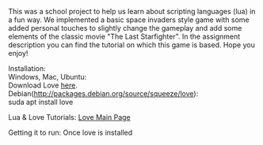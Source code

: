 This was a school project to help us learn about scripting languages (lua) 
in a fun way.  We implemented a basic space invaders style game with some
added personal touches to slightly change the gameplay and add some elements 
of the classic movie "The Last Starfighter".  In the assignment description 
you can find the tutorial on which this game is based.  Hope you enjoy!

Installation:
<br>
Windows, Mac, Ubuntu:
<br>
Download Love <a href="https://love2d.org/">here</a>.
<br>
Debian(http://packages.debian.org/source/squeeze/love):
<br>
suda apt install love


Lua & Love Tutorials:
<a href="https://www.love2d.org/wiki/Main_Page">Love Main Page</a>

Getting it to run:
Once love is installed